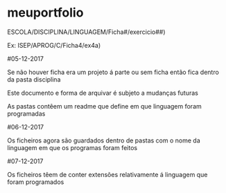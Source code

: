 ﻿# meuportfolio

ESCOLA/DISCIPLINA/LINGUAGEM/Ficha#/exercicio##)

Ex: ISEP/APROG/C/Ficha4/ex4a)

#05-12-2017

Se não houver ficha era um projeto á parte ou sem ficha então fica dentro da pasta disciplina

Este documento e forma de arquivar é subjeto a mudanças futuras

As pastas contêem um readme que define em que linguagem foram programadas

#06-12-2017

Os ficheiros agora são guardados dentro de pastas com o nome da linguagem em que os programas foram feitos

#07-12-2017

Os ficheiros têem de conter extensões relativamente á linguagem que foram programados

